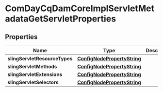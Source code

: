 

# ComDayCqDamCoreImplServletMetadataGetServletProperties

## Properties

Name | Type | Description | Notes
------------ | ------------- | ------------- | -------------
**slingServletResourceTypes** | [**ConfigNodePropertyString**](ConfigNodePropertyString.md) |  |  [optional]
**slingServletMethods** | [**ConfigNodePropertyString**](ConfigNodePropertyString.md) |  |  [optional]
**slingServletExtensions** | [**ConfigNodePropertyString**](ConfigNodePropertyString.md) |  |  [optional]
**slingServletSelectors** | [**ConfigNodePropertyString**](ConfigNodePropertyString.md) |  |  [optional]



